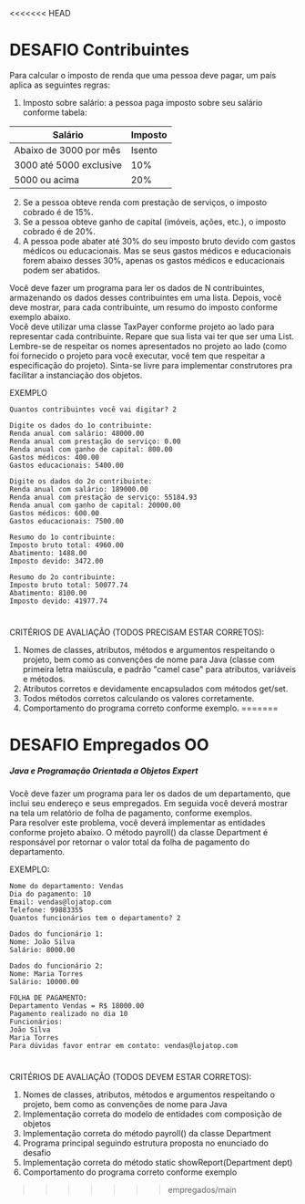 <<<<<<< HEAD
# DESAFIO Contribuintes

Para calcular o imposto de renda que uma pessoa deve pagar, um país aplica as seguintes regras:


1) Imposto sobre salário: a pessoa paga imposto sobre seu salário conforme tabela:

Salário | Imposto
--|--
Abaixo de 3000 por mês | Isento
3000 até 5000 exclusive | 10%
5000 ou acima | 20%
2) Se a pessoa obteve renda com prestação de serviços, o imposto cobrado é de 15%.
3) Se a pessoa obteve ganho de capital (imóveis, ações, etc.), o imposto cobrado é de 20%.
4) A pessoa pode abater até 30% do seu imposto bruto devido com gastos médicos ou educacionais. Mas se seus gastos médicos e educacionais forem abaixo desses 30%, apenas os gastos médicos e educacionais podem ser abatidos.

Você deve fazer um programa para ler os dados de N contribuintes, armazenando os dados desses contribuintes em uma lista. Depois, você deve mostrar, para cada contribuinte, um resumo do imposto conforme exemplo abaixo.</br>
Você deve utilizar uma classe TaxPayer conforme projeto ao lado para representar cada contribuinte. Repare que sua lista vai ter que ser uma List<TaxPayer>. </br>
Lembre-se de respeitar os nomes apresentados no projeto ao lado (como foi fornecido o projeto para você executar, você tem que respeitar a especificação do projeto). Sinta-se livre para implementar construtores pra facilitar a instanciação dos objetos.</br>

EXEMPLO
```
Quantos contribuintes você vai digitar? 2

Digite os dados do 1o contribuinte:
Renda anual com salário: 48000.00
Renda anual com prestação de serviço: 0.00
Renda anual com ganho de capital: 800.00
Gastos médicos: 400.00
Gastos educacionais: 5400.00

Digite os dados do 2o contribuinte:
Renda anual com salário: 189000.00
Renda anual com prestação de serviço: 55184.93
Renda anual com ganho de capital: 20000.00
Gastos médicos: 600.00
Gastos educacionais: 7500.00

Resumo do 1o contribuinte:
Imposto bruto total: 4960.00
Abatimento: 1488.00
Imposto devido: 3472.00

Resumo do 2o contribuinte:
Imposto bruto total: 50077.74
Abatimento: 8100.00
Imposto devido: 41977.74
```
#
CRITÉRIOS DE AVALIAÇÃO (TODOS PRECISAM ESTAR CORRETOS):
1) Nomes de classes, atributos, métodos e argumentos respeitando o projeto, bem como as convenções de nome para Java (classe com primeira letra maiúscula, e padrão "camel case" para atributos, variáveis e métodos.
2) Atributos corretos e devidamente encapsulados com métodos get/set.
3) Todos métodos corretos calculando os valores corretamente.
4) Comportamento do programa correto conforme exemplo.
=======
# DESAFIO Empregados OO

##### Java e Programação Orientada a Objetos Expert

Você deve fazer um programa para ler os dados de um departamento, que inclui seu endereço e seus empregados. Em seguida você deverá mostrar na tela um relatório de folha de pagamento, conforme exemplos.
</br>
Para resolver este problema, você deverá implementar as entidades conforme projeto abaixo. O método payroll() da classe Department é responsável por retornar o valor total da folha de pagamento do departamento.</br>

EXEMPLO: 
```
Nome do departamento: Vendas
Dia do pagamento: 10
Email: vendas@lojatop.com
Telefone: 99883355
Quantos funcionários tem o departamento? 2

Dados do funcionário 1:
Nome: João Silva
Salário: 8000.00

Dados do funcionário 2:
Nome: Maria Torres
Salário: 10000.00

FOLHA DE PAGAMENTO:
Departamento Vendas = R$ 18000.00
Pagamento realizado no dia 10
Funcionários:
João Silva
Maria Torres
Para dúvidas favor entrar em contato: vendas@lojatop.com
```
#
CRITÉRIOS DE AVALIAÇÃO (TODOS DEVEM ESTAR CORRETOS):
1. Nomes de classes, atributos, métodos e argumentos respeitando o projeto, bem como as convenções de nome para Java
2. Implementação correta do modelo de entidades com composição de objetos
3. Implementação correta do método payroll() da classe Department
4. Programa principal seguindo estrutura proposta no enunciado do desafio
5. Implementação correta do método static showReport(Department dept)
6. Comportamento do programa correto conforme exemplo
>>>>>>> empregados/main
